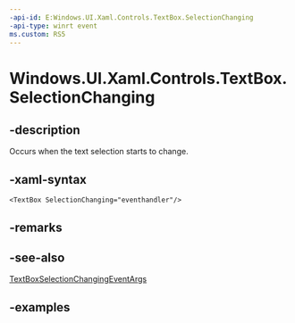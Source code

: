 ```yaml
---
-api-id: E:Windows.UI.Xaml.Controls.TextBox.SelectionChanging
-api-type: winrt event
ms.custom: RS5
---
```


<!-- Event syntax.
public event TypedEventHandler SelectionChanging<TextBox, TextBoxSelectionChangingEventArgs>
-->

# Windows.UI.Xaml.Controls.TextBox.SelectionChanging

## -description

Occurs when the text selection starts to change.

## -xaml-syntax

```xaml
<TextBox SelectionChanging="eventhandler"/>
```

## -remarks

## -see-also

[TextBoxSelectionChangingEventArgs](textboxselectionchangingeventargs.md)

## -examples
